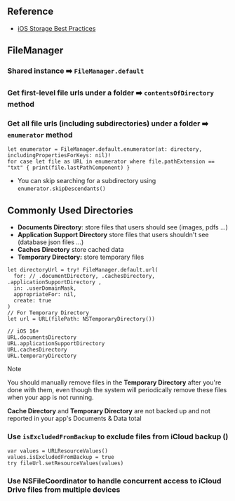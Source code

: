 ## Reference
- [iOS Storage Best Practices](https://developer.apple.com/videos/play/tech-talks/204/)
## FileManager
### Shared instance ➡️ `FileManager.default`
### Get first-level file urls under a folder ➡️ `contentsOfDirectory` method
### Get all file urls (including subdirectories) under a folder ➡️  `enumerator` method
```
let enumerator = FileManager.default.enumerator(at: directory, includingPropertiesForKeys: nil)!
for case let file as URL in enumerator where file.pathExtension == "txt" { print(file.lastPathComponent) }
```
- You can skip searching for a subdirectory using `enumerator.skipDescendants()`
## Commonly Used Directories
- **Documents Directory**: store files that users should see (images, pdfs ...)
- **Application Support Directory** store files that users shouldn't see (database json files ...)
- **Caches Directory** store cached data
- **Temporary Directory:** store temporary files
```
let directoryUrl = try! FileManager.default.url(
  for: // .documentDirectory, .cachesDirectory, .applicationSupportDirectory ,
  in: .userDomainMask,
  appropriateFor: nil,
  create: true
)
// For Temporary Directory
let url = URL(filePath: NSTemporaryDirectory())

// iOS 16+
URL.documentsDirectory
URL.applicationSupportDirectory
URL.cachesDirectory
URL.temporaryDirectory
```
> [!NOTE]
> You should manually remove files in the **Temporary Directory** after you're done with them, even though the system       will periodically remove these files when your app is not running.
> 
> **Cache Directory** and **Temporary Directory** are not backed up and not reported in your app's Documents & Data total

### Use `isExcludedFromBackup` to exclude files from iCloud backup ()
```
var values = URLResourceValues()
values.isExcludedFromBackup = true
try fileUrl.setResourceValues(values)
```
### Use NSFileCoordinator to handle concurrent access to iCloud Drive files from multiple devices
